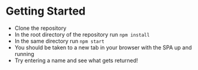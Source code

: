 # Getting Started

- Clone the repository
- In the root directory of the repository run `npm install`
- In the same directory run `npm start`
- You should be taken to a new tab in your browser with the SPA up and running
- Try entering a name and see what gets returned!

